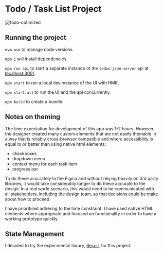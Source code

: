 # Todo / Task List Project

![todo-optimized](https://user-images.githubusercontent.com/42755840/134940180-b0287306-cc0c-4bf4-998c-8288ce4c5aa0.gif)

## Running the project

`nvm use` to manage node versions.

`npm i` will install dependencies.

`npm run api` to start a separate instance of the `todos-json-server` api at [localhost:3001](http://localhost:3001/).

`npm start` to run a local dev instance of the UI with HMR.

`npm start:all` to run the UI and the api concurrently.

`npm build` to create a bundle.

## Notes on theming

The time expectation for development of this app was 1-2 hours. However, the designer created many custom elements that are not easily themable in a way that is reliably cross-browser compatible and where accessibility is equal to or better than using native html elements:

- checkboxes
- dropdown menu
- context menu for each task item
- progress bar

To do these accurately to the Figma and without relying heavily on 3rd party libraries, it would take considerably longer to do these accurate to the design. In a real world scenario, this would need to be communicated with all stakeholders, including the design team, so that decisions could be make about how to proceed.

I have prioritised adhering to the time constraint. I have used native HTML elements where appropriate and focused on functionality in order to have a working prototype quickly.

## State Management

I decided to try the experimental library, [Recoil](https://recoiljs.org/), for this project.

